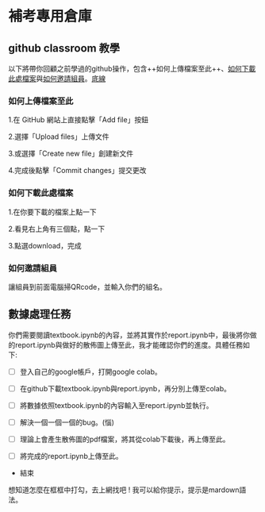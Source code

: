 # 補考專用倉庫
## github classroom 教學
以下將帶你回顧之前學過的github操作，包含++如何上傳檔案至此++、<u>如何下載此處檔案</u>與<u>如何邀請組員</u>。<u>底線</u>

### 如何上傳檔案至此
1.在 GitHub 網站上直接點擊「Add file」按鈕

2.選擇「Upload files」上傳文件

3.或選擇「Create new file」創建新文件

4.完成後點擊「Commit changes」提交更改

### 如何下載此處檔案
1.在你要下載的檔案上點一下

2.看見右上角有三個點，點一下

3.點選download，完成

### 如何邀請組員
讓組員到前面電腦掃QRcode，並輸入你們的組名。

## 數據處理任務
你們需要閱讀textbook.ipynb的內容，並將其實作於report.ipynb中，最後將你做的report.ipynb與做好的散佈圖上傳至此，我才能確認你們的進度。具體任務如下:

- [ ] 登入自己的google帳戶，打開google colab。

- [ ] 在github下載textbook.ipynb與report.ipynb，再分別上傳至colab。

- [ ] 將數據依照textbook.ipynb的內容輸入至report.ipynb並執行。

- [ ] 解決一個一個一個的bug。(惱)

- [ ] 理論上會產生散佈圖的pdf檔案，將其從colab下載後，再上傳至此。

- [ ] 將完成的report.ipynb上傳至此。

- 結束

想知道怎麼在框框中打勾，去上網找吧 ! 我可以給你提示，提示是mardown語法。
